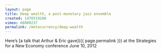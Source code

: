 ```yaml
---
layout: page
title: Deep wealth, a post-monetary jazz ensemble
created: 1470319200
vimeo: 66000237
permalink: /metacurrency/deep-wealth
---
```

Here’s [a talk that Arthur & Eric gave]({{ page.permalink }}) at the Strategies for a New Economy conference June 10, 2012
